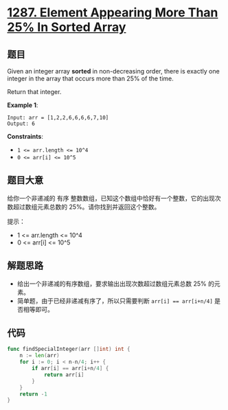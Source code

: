 # [1287. Element Appearing More Than 25% In Sorted Array](https://leetcode.com/problems/element-appearing-more-than-25-in-sorted-array/)



## 题目

Given an integer array **sorted** in non-decreasing order, there is exactly one integer in the array that occurs more than 25% of the time.

Return that integer.

**Example 1**:

```
Input: arr = [1,2,2,6,6,6,6,7,10]
Output: 6
```

**Constraints**:

- `1 <= arr.length <= 10^4`
- `0 <= arr[i] <= 10^5`

## 题目大意

给你一个非递减的 有序 整数数组，已知这个数组中恰好有一个整数，它的出现次数超过数组元素总数的 25%。请你找到并返回这个整数。

提示：

- 1 <= arr.length <= 10^4
- 0 <= arr[i] <= 10^5

## 解题思路

- 给出一个非递减的有序数组，要求输出出现次数超过数组元素总数 25% 的元素。
- 简单题，由于已经非递减有序了，所以只需要判断 `arr[i] == arr[i+n/4]` 是否相等即可。

## 代码

```go
func findSpecialInteger(arr []int) int {
    n := len(arr)
    for i := 0; i < n-n/4; i++ {
        if arr[i] == arr[i+n/4] {
            return arr[i]
        }
    }
    return -1
}
```